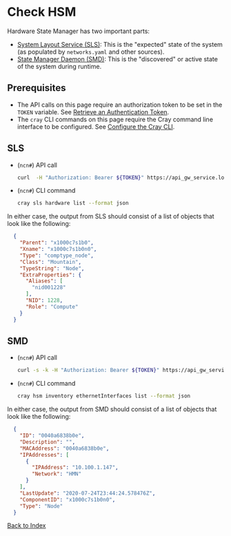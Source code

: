 # Check HSM

Hardware State Manager has two important parts:

* [System Layout Service (SLS)](#sls): This is the "expected" state of the system (as populated by `networks.yaml` and other sources).
* [State Manager Daemon (SMD)](#smd): This is the "discovered" or active state of the system during runtime.

## Prerequisites

* The API calls on this page require an authorization token to be set in the `TOKEN` variable.
  See [Retrieve an Authentication Token](../../../security_and_authentication/Retrieve_an_Authentication_Token.md).
* The `cray` CLI commands on this page require the Cray command line interface to be configured.
  See [Configure the Cray CLI](../../../configure_cray_cli.md).

## SLS

* (`ncn#`) API call

    ```bash
    curl  -H "Authorization: Bearer ${TOKEN}" https://api_gw_service.local/apis/sls/v1/hardware | jq
    ```

* (`ncn#`) CLI command

    ```bash
    cray sls hardware list --format json
    ```

In either case, the output from SLS should consist of a list of objects that look like the following:

```json
  {
    "Parent": "x1000c7s1b0",
    "Xname": "x1000c7s1b0n0",
    "Type": "comptype_node",
    "Class": "Mountain",
    "TypeString": "Node",
    "ExtraProperties": {
      "Aliases": [
        "nid001228"
      ],
      "NID": 1228,
      "Role": "Compute"
    }
  }
```

## SMD

* (`ncn#`) API call

    ```bash
    curl -s -k -H "Authorization: Bearer ${TOKEN}" https://api_gw_service.local/apis/smd/hsm/v2/Inventory/EthernetInterfaces | jq
    ```

* (`ncn#`) CLI command

    ```bash
    cray hsm inventory ethernetInterfaces list --format json
    ```

In either case, the output from SMD should consist of a list of objects that look like the following:

```json
  {
    "ID": "0040a6838b0e",
    "Description": "",
    "MACAddress": "0040a6838b0e",
    "IPAddresses": [
      {
        "IPAddress": "10.100.1.147",
        "Network": "HMN"
      }
    ],
    "LastUpdate": "2020-07-24T23:44:24.578476Z",
    "ComponentID": "x1000c7s1b0n0",
    "Type": "Node"
  }
```

[Back to Index](../README.md)
